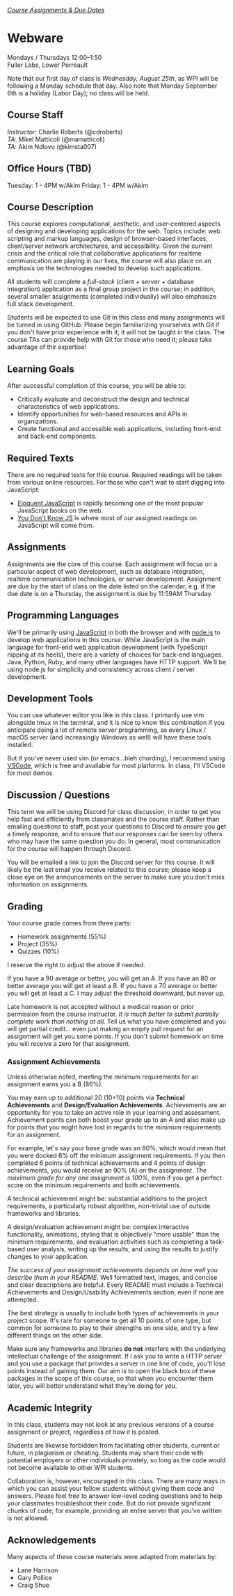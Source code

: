 *[Course Assignments & Due Dates](https://github.com/cs4241-21a/cs4241-21a.github.io/blob/main/cal.md)*

# Webware

Mondays / Thursdays 12:00–1:50  
Fuller Labs, Lower Perreault

Note that our first day of class is *Wednesday, August 25th*, as WPI will be following a Monday schedule that day. Also note that Monday September 6th is a holiday (Labor Day); no class will be held.

Course Staff
---
*Instructor*: Charlie Roberts (@cdroberts)  
*TA*: Mikel Matticoli (@mamatticoli)  
*TA*: Akim Ndlovu (@kimsta007) 

Office Hours (TBD)
---
Tuesday: 1 - 4PM w/Akim 
Friday: 1 - 4PM w/Akim

Course Description
---

This course explores computational, aesthetic, and user-centered aspects of designing and developing applications for the web. 
Topics include: web scripting and markup languages, design of browser-based interfaces, client/server network architectures, and accessibility. 
Given the current crisis and the critical role that collaborative applications for realtime communication are playing in our lives, 
the course will also place on an emphasis on the technologies needed to develop such applications. 

All students will complete a *full-stack* (client + server + database integration) application as a final group project in the course; 
in addition, several smaller assignments (completed individually) will also emphasize full stack development.

Students will be expected to use Git in this class and many assignments will be turned in using GitHub. Please begin familiarizing yourselves with 
Git if you don't have prior experience with it; it will not be taught in the class. The course TAs can provide help with Git for those who need it; please take advantage of
thir expertise!

Learning Goals
---

After successful completion of this course, you will be able to:

- Critically evaluate and deconstruct the design and technical characteristics of web applications.
- Identify opportunities for web-based resources and APIs in organizations.
- Create functional and accessible web applications, including front-end and back-end components.

Required Texts
---
There are no required texts for this course. Required readings will be taken from various online resources. For those who can't wait to start digging into JavaScript:

- [Eloquent JavaScript](https://eloquentjavascript.net/) is rapidly becoming one of the most popular JavaScript books on the web.
- [You Don't Know JS](https://github.com/getify/You-Dont-Know-JS) is where most of our assigned readings on JavaScript will come from.

Assignments
---
Assignments are the core of this course. Each assignment will focus on a particular aspect of web development, such as database integration, 
realtime communication technologies, or server development. Assignment are due by the start of class on the date listed on the calendar, e.g. 
if the due date is on a Thursday, the assignment is due by 11:59AM Thursday.

Programming Languages
---

We'll be primarily using [JavaScript](https://developer.mozilla.org/en-US/docs/Web/JavaScript) in both the browser and with [node.js](http://nodejs.org/) 
to develop web applications in this course. While JavaScript is the main language for front-end web application development (with TypeScript nipping at its heels), 
there are a variety of choices for back-end languages. Java, Python, Ruby, and many other languages have HTTP support. 
We'll be using node.js for simplicity and consistency across client / server development.

Development Tools
---
You can use whatever editor you like in this class. I primarily use vim alongside tmux in the terminal, and it is nice to know this combination if you
anticipate doing a lot of remote server programming, as every Linux / macOS server (and increasingly Windows as well) will have these tools installed.

But if you've never used vim (or emacs...bleh chording), I recommend using [VSCode](https://code.visualstudio.com), which is free and available for most platforms. 
In class, I'll VSCode for most demos.

Discussion / Questions
---
This term we will be using Discord for class discussion, in order to get you help fast and efficiently from classmates and the course staff. 
Rather than emailing questions to staff, post your questions to Discord to ensure you get a timely response, and to ensure that our responses 
can be seen by others who may have the same question you do. In general, most communication for the course will happen through Discord.

You will be emailed a link to join the Discord server for this course. It will likely be the last email you receive related to this course; 
please keep a close eye on the announcements on the server to make sure you don't miss information on assignments.

Grading
---

Your course grade comes from three parts:

- Homework assignments (55%)
- Project (35%)
- Quizzes (10%)

I reserve the right to adjust the above if needed. 

If you have a 90 average or better, you will get an A. 
If you have an 80 or better average you will get at least a B. 
If you have a 70 average or better you will get at least a C. 
I may adjust the threshold downward, but never up.

Late homework is not accepted without a medical reason or prior permission from the course instructor. *It is much better to submit partially complete work than nothing at all.* 
Tell us what you have completed and you will get partial credit... even just making an empty pull request for an assignment will get you some points.
If you don't submit homework on time you will receive a zero for that assignment. 

### Assignment Achievements

Unless otherwise noted, meeting the minimum requirements for an assignment earns you a B (86%).

You may earn up to additional 20 (10+10) points via __Technical Achievements__ and __Design/Evaluation Achievements__.
Achievements are an opportunity for you to take an active role in your learning and assessment.  
Achievement points can both boost your grade up to an A and also make up for points 
that you might have lost in regards to the minimum requirements for an assignment.

For example, let's say your base grade was an 80%, which would mean that you were docked 6% off the minimum assignment requirements. 
If you then completed 6 points of technical achievements and 4 points of design achievements, you would receive an 90% (A) on the assignment. 
*The maximum grade for any one assignment is 100%*, even if you get a perfect score on the minimum requirements and both achievements.

A technical achievement might be: substantial additions to the project requirements, a particularly robust algorithm, 
non-trivial use of outside frameworks and libraries.

A design/evaluation achievement might be: complex interactive functionality, 
animations, styling that is objectively "more usable" than the minimum requirements, and evaluation activities such as completing a task-based user analysis,
writing up the results, and using the results to justify changes to your application.

*The success of your assignment achievements depends on how well you describe them in your README.*
Well formatted text, images, and concise and clear descriptions are helpful.
Every README must include a Technical Achievements and Design/Usability Achievements section, even if none are attempted.

The best strategy is usually to include both types of achievements in your project scope.
It's rare for someone to get all 10 points of one type, but common for someone to play to their strengths on one side, 
and try a few different things on the other side.

Make sure any frameworks and libraries **do not** interfere with the underlying intellectual challenge of the assignment. 
If I ask you to write a HTTP server and you use a package that provides a server in one line of code, 
you'll lose points instead of gaining them. Our aim is to open the black box of these packages in the scope of this course, 
so that when you encounter them later, you will better understand what they're doing for you.

Academic Integrity
---
In this class, students may not look at any previous versions of a course assignment or project, regardless of how it is posted. 

Students are likewise forbidden from facilitating other students, current or future, in plagiarism or cheating. 
Students may share their code with potential employers or other individuals privately, so long as the code would not become available to other WPI students.

Collaboration is, however, encouraged in this class. There are many ways in which you can assist your fellow students without giving them code and answers.
Please feel free to answer low-level coding questions and to help your classmates troubleshoot their code.
But do not provide significant chunks of code; for example, providing an entire server that you've written is not allowed.

Acknowledgements
---

Many aspects of these course materials were adapted from materials by:
- Lane Harrison
- Gary Pollice
- Craig Shue
